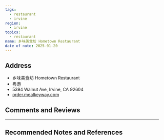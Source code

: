 ```yaml
---
tags:
  - restaurant
  - irvine
region:
  - irvine
topics:
  - restaurant
name: 乡味美食坊 Hometown Restaurant
date of note: 2025-01-20
---
```


## Address

- 乡味美食坊 Hometown Restaurant
- 粤港
- 5394 Walnut Ave, Irvine, CA 92604
- [order.mealkeyway.com](https://order.mealkeyway.com/merchant/5966757046412f2b33436e782b6548684f54635438673d3d/main)



## Comments and Reviews






-----------
##  Recommended Notes and References

